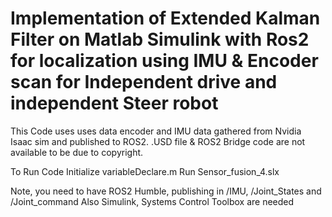 # Implementation of Extended Kalman Filter on Matlab Simulink with Ros2 for localization using IMU & Encoder scan for Independent drive and independent Steer robot

This Code uses uses data encoder and IMU data gathered from Nvidia Isaac sim and published to ROS2. .USD file & ROS2 Bridge code are not available to be due to copyright.

To Run Code
Initialize variableDeclare.m
Run Sensor_fusion_4.slx

Note, you need to have ROS2 Humble, publishing in /IMU, /Joint_States and /Joint_command
Also Simulink,  Systems Control Toolbox are needed

 
